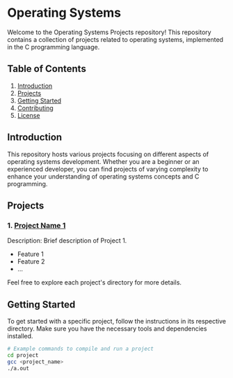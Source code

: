 # Operating Systems

Welcome to the Operating Systems Projects repository! This repository contains a collection of projects related to operating systems, implemented in the C programming language.

## Table of Contents

1. [Introduction](#introduction)
2. [Projects](#projects)
3. [Getting Started](#getting-started)
4. [Contributing](#contributing)
5. [License](#license)

## Introduction

This repository hosts various projects focusing on different aspects of operating systems development. Whether you are a beginner or an experienced developer, you can find projects of varying complexity to enhance your understanding of operating systems concepts and C programming.

## Projects

### 1. [Project Name 1](./project1)
   Description: Brief description of Project 1.

   - Feature 1
   - Feature 2
   - ...

Feel free to explore each project's directory for more details.

## Getting Started

To get started with a specific project, follow the instructions in its respective directory. Make sure you have the necessary tools and dependencies installed.

```bash
# Example commands to compile and run a project
cd project
gcc <project_name>
./a.out
